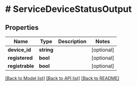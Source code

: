 # # ServiceDeviceStatusOutput

## Properties

Name | Type | Description | Notes
------------ | ------------- | ------------- | -------------
**device_id** | **string** |  | [optional]
**registered** | **bool** |  | [optional]
**registrable** | **bool** |  | [optional]

[[Back to Model list]](../../README.md#models) [[Back to API list]](../../README.md#endpoints) [[Back to README]](../../README.md)

